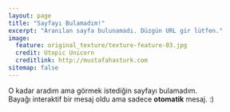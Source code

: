 ```yaml
---
layout: page
title: "Sayfayı Bulamadım!"
excerpt: "Aranılan sayfa bulunamadı. Düzgün URL gir lütfen."
image:
  feature: original_texture/texture-feature-03.jpg
  credit: Utopic Unicorn 
  creditlink: http://mustafahasturk.com
sitemap: false
---  
```


O kadar aradım ama görmek istediğin sayfayı bulamadım.   
Bayağı interaktif bir mesaj oldu ama sadece **otomatik** mesaj. :)

<script type="text/javascript">
  var GOOG_FIXURL_LANG = 'en';
  var GOOG_FIXURL_SITE = '{{ site.url }}'
</script>
<script type="text/javascript"
  src="http://linkhelp.clients.google.com/tbproxy/lh/wm/fixurl.js">
</script>
